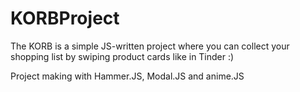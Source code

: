 # KORBProject
The KORB is a simple JS-written project where you can collect your shopping list by swiping product cards like in Tinder :)

Project making with Hammer.JS, Modal.JS and anime.JS